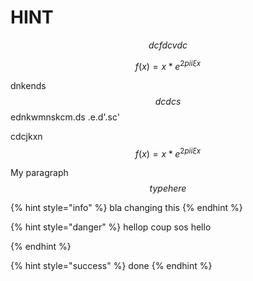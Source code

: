 # HINT

$$
dcfdcvdc
$$

$$
f(x) = x * e^{2 pi i \xi x}
$$

dnkends $$dcdcs$$ednkwmnskcm.ds .e.d'.sc'

cdcjkxn $$f(x) = x * e^{2 pi i \xi x}$$



My paragraph $$type here$$

{% hint style="info" %}
bla changing this
{% endhint %}

{% hint style="danger" %}
hellop coup sos hello


{% endhint %}



{% hint style="success" %}
done
{% endhint %}
